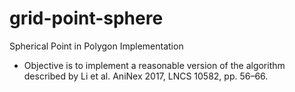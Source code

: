 # grid-point-sphere
Spherical Point in Polygon Implementation

- Objective is to implement a reasonable version
of the algorithm described by Li et al.
AniNex 2017, LNCS 10582, pp. 56–66.
